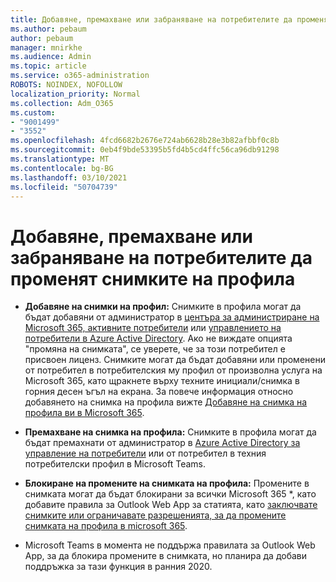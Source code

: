 ```yaml
---
title: Добавяне, премахване или забраняване на потребителите да променят снимките на профила
ms.author: pebaum
author: pebaum
manager: mnirkhe
ms.audience: Admin
ms.topic: article
ms.service: o365-administration
ROBOTS: NOINDEX, NOFOLLOW
localization_priority: Normal
ms.collection: Adm_O365
ms.custom:
- "9001499"
- "3552"
ms.openlocfilehash: 4fcd6682b2676e724ab6628b28e3b82afbbf0c8b
ms.sourcegitcommit: 0eb4f9bde53395b5fd4b5cd4ffc56ca96db91298
ms.translationtype: MT
ms.contentlocale: bg-BG
ms.lasthandoff: 03/10/2021
ms.locfileid: "50704739"
---
```

# <a name="add-remove-or-prevent-users-from-changing-profile-photos"></a>Добавяне, премахване или забраняване на потребителите да променят снимките на профила

- **Добавяне на снимки на профил:** Снимките в профила могат да бъдат добавяни от администратор в [центъра за администриране на Microsoft 365, активните потребители](https://admin.microsoft.com/Adminportal/Home?source=applauncher#/users) или  [управлението на потребители в Azure Active Directory](https://portal.azure.com/#blade/Microsoft_AAD_IAM/UsersManagementMenuBlade/AllUsers).  Ако не виждате опцията "промяна на снимката", се уверете, че за този потребител е присвоен лиценз. Снимките могат да бъдат добавяни или променени от потребител в потребителския му профил от произволна услуга на Microsoft 365, като щракнете върху техните инициали/снимка в горния десен ъгъл на екрана. За повече информация относно добавянето на снимка на профила вижте [Добавяне на снимка на профила ви в Microsoft 365](https://support.office.com/article/add-your-profile-photo-to-office-365-2eaf93fd-b3f1-43b9-9cdc-bdcd548435b7).

- **Премахване на снимка на профила:** Снимките в профила могат да бъдат премахнати от администратор в [Azure Active Directory за управление на потребители](https://portal.azure.com/#blade/Microsoft_AAD_IAM/UsersManagementMenuBlade/AllUsers) или от потребител в техния потребителски профил в Microsoft Teams.

- **Блокиране на промените на снимката на профила:** Промените в снимката могат да бъдат блокирани за всички Microsoft 365 *, като добавите правила за Outlook Web App за статията, като [заключвате снимките или ограничавате разрешенията, за да промените снимката на профила в microsoft 365](https://answers.microsoft.com/msoffice/forum/msoffice_o365admin-mso_dep365-mso_o365b/locking-photos-or-restricting-permissions-to/1d19ae4f-de5d-4c3d-a0ad-4b8b8ac32e3d).

* Microsoft Teams в момента не поддържа правилата за Outlook Web App, за да блокира промените в снимката, но планира да добави поддръжка за тази функция в ранния 2020.
